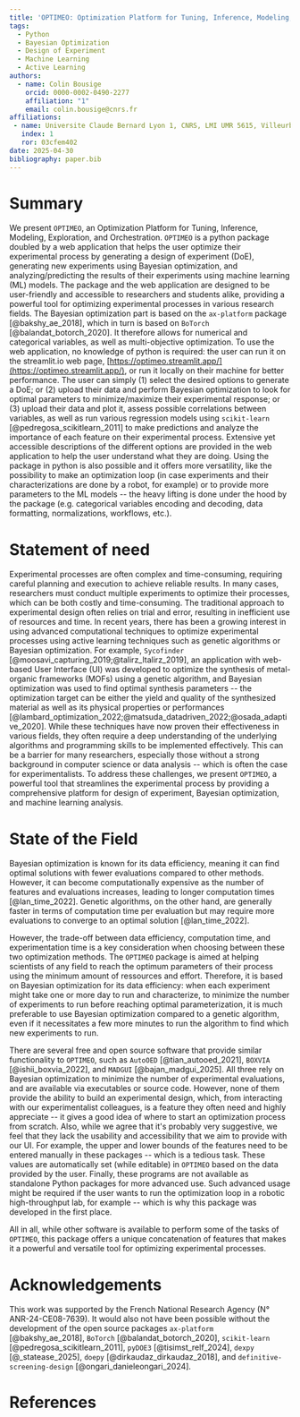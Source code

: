 ```yaml
---
title: 'OPTIMEO: Optimization Platform for Tuning, Inference, Modeling, Exploration, and Orchestration'
tags:
  - Python
  - Bayesian Optimization
  - Design of Experiment
  - Machine Learning
  - Active Learning
authors:
  - name: Colin Bousige
    orcid: 0000-0002-0490-2277
    affiliation: "1"
    email: colin.bousige@cnrs.fr
affiliations:
 - name: Universite Claude Bernard Lyon 1, CNRS, LMI UMR 5615, Villeurbanne, F-69100, France
   index: 1
   ror: 03cfem402
date: 2025-04-30
bibliography: paper.bib
---
```


# Summary

We present `OPTIMEO`, an Optimization Platform for Tuning, Inference, Modeling, Exploration, and Orchestration.
`OPTIMEO` is a python package doubled by a web application that helps the user optimize their experimental process by generating a design of experiment (DoE), generating new experiments using Bayesian optimization, and analyzing/predicting the results of their experiments using machine learning (ML) models.
The package and the web application are designed to be user-friendly and accessible to researchers and students alike, providing a powerful tool for optimizing experimental processes in various research fields.
The Bayesian optimization part is based on the `ax-platform` package [@bakshy_ae_2018], which in turn is based on `BoTorch` [@balandat_botorch_2020].
It therefore allows for numerical and categorical variables, as well as multi-objective optimization.
To use the web application, no knowledge of python is required: the user can run it on the streamlit.io web page, [https://optimeo.streamlit.app/](https://optimeo.streamlit.app/), or run it locally on their machine for better performance.
The user can simply (1) select the desired options to generate a DoE; or (2) upload their data and perform Bayesian optimization to look for optimal parameters to minimize/maximize their experimental response; or (3) upload their data and plot it, assess possible correlations between variables, as well as run various regression models using `scikit-learn` [@pedregosa_scikitlearn_2011] to make predictions and analyze the importance of each feature on their experimental process.
Extensive yet accessible descriptions of the different options are provided in the web application to help the user understand what they are doing.
Using the package in python is also possible and it offers more versatility, like the possibility to make an optimization loop (in case experiments and their characterizations are done by a robot, for example) or to provide more parameters to the ML models -- the heavy lifting is done under the hood by the package (e.g. categorical variables encoding and decoding, data formatting, normalizations, workflows, etc.).

# Statement of need

Experimental processes are often complex and time-consuming, requiring careful planning and execution to achieve reliable results.
In many cases, researchers must conduct multiple experiments to optimize their processes, which can be both costly and time-consuming.
The traditional approach to experimental design often relies on trial and error, resulting in inefficient use of resources and time.
In recent years, there has been a growing interest in using advanced computational techniques to optimize experimental processes using active learning techniques such as genetic algorithms or Bayesian optimization.
For example, `Sycofinder` [@moosavi_capturing_2019;@talirz_ltalirz_2019], an application with web-based User Interface (UI) was developed to optimize the synthesis of metal-organic frameworks (MOFs) using a genetic algorithm, and Bayesian optimization was used to find optimal synthesis parameters -- the optimization target can be either the yield and quality of the synthesized material as well as its physical properties or performances [@lambard_optimization_2022;@matsuda_datadriven_2022;@osada_adaptive_2020].
While these techniques have now proven their effectiveness in various fields, they often require a deep understanding of the underlying algorithms and programming skills to be implemented effectively.
This can be a barrier for many researchers, especially those without a strong background in computer science or data analysis -- which is often the case for experimentalists.
To address these challenges, we present `OPTIMEO`, a powerful tool that streamlines the experimental process by providing a comprehensive platform for design of experiment, Bayesian optimization, and machine learning analysis.

# State of the Field

Bayesian optimization is known for its data efficiency, meaning it can find optimal solutions with fewer evaluations compared to other methods.
However, it can become computationally expensive as the number of features and evaluations increases, leading to longer computation times [@lan_time_2022].
Genetic algorithms, on the other hand, are generally faster in terms of computation time per evaluation but may require more evaluations to converge to an optimal solution [@lan_time_2022].

However, the trade-off between data efficiency, computation time, and experimentation time is a key consideration when choosing between these two optimization methods.
The `OPTIMEO` package is aimed at helping scientists of any field to reach the optimum parameters of their process using the minimum amount of ressources and effort.
Therefore, it is based on Bayesian optimization for its data efficiency: when each experiment might take one or more day to run and characterize, to minimize the number of experiments to run before reaching optimal parameterization, it is much preferable to use Bayesian optimization compared to a genetic algorithm, even if it necessitates a few more minutes to run the algorithm to find which new experiments to run.

There are several free and open source software that provide similar functionality to `OPTIMEO`, such as `AutoOED` [@tian_autooed_2021], `BOXVIA` [@ishii_boxvia_2022], and `MADGUI` [@bajan_madgui_2025].
All three rely on Bayesian optimization to minimize the number of experimental evaluations, and are available via executables or source code.
However, none of them provide the ability to build an experimental design, which, from interacting with our experimentalist colleagues, is a feature they often need and highly appreciate -- it gives a good idea of where to start an optimization process from scratch.
Also, while we agree that it's probably very suggestive, we feel that they lack the usability and accessibility that we aim to provide with our UI.
For example, the upper and lower bounds of the features need to be entered manually in these packages -- which is a tedious task.
These values are automatically set (while editable) in `OPTIMEO` based on the data provided by the user.
Finally, these programs are not available as standalone Python packages for more advanced use.
Such advanced usage might be required if the user wants to run the optimization loop in a robotic high-throughput lab, for example -- which is why this package was developed in the first place.

All in all, while other software is available to perform some of the tasks of `OPTIMEO`, this package offers a unique concatenation of features that makes it a powerful and versatile tool for optimizing experimental processes.

# Acknowledgements

This work was supported by the French National Research Agency (N° ANR-24-CE08-7639).
It would also not have been possible without the development of the open source packages `ax-platform` [@bakshy_ae_2018], `BoTorch` [@balandat_botorch_2020], `scikit-learn` [@pedregosa_scikitlearn_2011], `pyDOE3` [@tisimst_relf_2024], `dexpy` [@_statease_2025], `doepy` [@dirkaudaz_dirkaudaz_2018], and `definitive-screening-design` [@ongari_danieleongari_2024].

# References